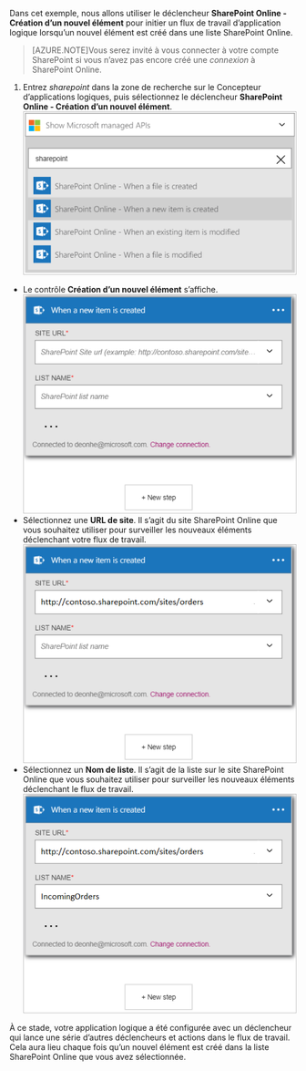 Dans cet exemple, nous allons utiliser le déclencheur **SharePoint Online - Création d’un nouvel élément** pour initier un flux de travail d’application logique lorsqu’un nouvel élément est créé dans une liste SharePoint Online.

>[AZURE.NOTE]Vous serez invité à vous connecter à votre compte SharePoint si vous n’avez pas encore créé une *connexion* à SharePoint Online.  

1. Entrez *sharepoint* dans la zone de recherche sur le Concepteur d’applications logiques, puis sélectionnez le déclencheur **SharePoint Online - Création d’un nouvel élément**.  
![Image du déclencheur en ligne SharePoint](./media/connectors-create-api-sharepointonline/trigger-1.png)  
- Le contrôle **Création d’un nouvel élément** s’affiche.  
![Image du déclencheur en ligne SharePoint 2](./media/connectors-create-api-sharepointonline/trigger-2.png)  
- Sélectionnez une **URL de site**. Il s’agit du site SharePoint Online que vous souhaitez utiliser pour surveiller les nouveaux éléments déclenchant votre flux de travail.  
![Image du déclencheur en ligne SharePoint 3](./media/connectors-create-api-sharepointonline/trigger-3.png)  
- Sélectionnez un **Nom de liste**. Il s’agit de la liste sur le site SharePoint Online que vous souhaitez utiliser pour surveiller les nouveaux éléments déclenchant le flux de travail.  
![Image du déclencheur en ligne SharePoint 4](./media/connectors-create-api-sharepointonline/trigger-4.png)  

À ce stade, votre application logique a été configurée avec un déclencheur qui lance une série d’autres déclencheurs et actions dans le flux de travail. Cela aura lieu chaque fois qu’un nouvel élément est créé dans la liste SharePoint Online que vous avez sélectionnée.  

<!---HONumber=AcomDC_0727_2016-->


